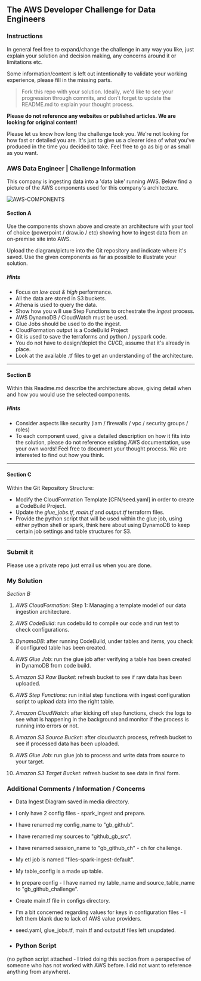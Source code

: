 ## The AWS Developer Challenge for Data Engineers
### Instructions

In general feel free to expand/change the challenge in any way you like, just explain your solution and decision making, any concerns around it or limitations etc.

Some information/content is left out intentionally to validate your working experience, please fill in the missing parts.

> Fork this repo with your solution. Ideally, we'd like to see your progression through commits, and don't forget to update the README.md to explain your thought process.

**Please do not reference any websites or published articles. We are looking for original content!**

Please let us know how long the challenge took you. We're not looking for how fast or detailed you are. It's just to give us a clearer idea of what you've produced in the time you decided to take. Feel free to go as big or as small as you want.

### AWS Data Engineer | Challenge Information

This company is ingesting data into a 'data lake' running AWS. Below find a picture of the AWS components used for this company's architecture. 

![AWS-COMPONENTS](/media/awscp.png)

#### Section A
Use the components shown above and create an architecture with your tool of choice (powerpoint / draw.io / etc) showing how to ingest data from an on-premise site into AWS. 

Upload the diagram/picture into the Git repository and indicate where it's saved. Use the given components as far as possible to illustrate your solution.

##### Hints
* Focus on *low cost & high* performance.
* All the data are stored in S3 buckets.
* Athena is used to query the data.
* Show how you will use Step Functions to orchestrate the *ingest* process.
* AWS DynamoDB / CloudWatch must be used.
* Glue Jobs should be used to do the ingest.
* CloudFormation output is a CodeBuild Project
* Git is used to save the terraforms and python / pyspark code.
* You do not have to design/depict the CI/CD, assume that it's already in place.
* Look at the available .tf files to get an understanding of the architecture.
___

#### Section B
Within this Readme.md describe the architecture above, giving detail when and how you would use the selected components.
##### Hints
* Consider aspects like security (iam / firewalls / vpc / security groups / roles)
* To each component used, give a detailed description on how it fits into the solution, please do not reference existing AWS documentation, use your own words! Feel free to document your thought process. We are interested to find out how you think.
___

#### Section C
Within the Git Repository Structure:
* Modify the CloudFormation Template [CFN/seed.yaml] in order to create a CodeBuild Project.
* Update the _glue_jobs.tf_, _main.tf_ and _output.tf_ terraform files. 
* Provide the python script that will be used within the glue job, using either python shell or spark, think here about using DynamoDB to keep certain job settings and table structures for S3.
___

### Submit it

Please use a private repo just email us when you are done. 

### My Solution 

*_Section B_*

1.	*AWS CloudFormation*: Step 1: Managing a template model of our data ingestion architecture.

2.	*AWS CodeBuild*: run codebuild to compile our code and run test to check configurations.

3.	*DynamoDB*: after running CodeBuild, under tables and items, you check if configured table has been created.

4.	*AWS Glue Job*: run the glue job after verifying a table has been created in DynamoDB from code build.

5.	*Amazon S3 Raw Bucket*: refresh bucket to see if raw data has been uploaded.

6.	*AWS Step Functions*: run initial step functions with ingest configuration script to upload data into the right table.

7.	*Amazon CloudWatch*: after kicking off step functions, check the logs to see what is happening in the background and monitor if the process is running into errors or not.

8.	*Amazon S3 Source Bucket*: after cloudwatch process, refresh bucket to see if processed data has been uploaded.

9.	*AWS Glue Job*: run glue job to process and write data from source to your target.

10.	*Amazon S3 Target Bucket*: refresh bucket to see data in final form.


### Additional Comments / Information / Concerns
- Data Ingest Diagram saved in media directory.

- I only have 2 config files - spark_ingest and prepare.

- I have renamed my config_name to "gb_github".

- I have renamed my sources to "github_gb_src".

- I have renamed session_name to "gb_github_ch" - ch for challenge.

- My etl job is named "files-spark-ingest-default".

- My table_config is a made up table.

- In prepare config - I have named my table_name and source_table_name to "gb_github_challenge".

- Create main.tf file in configs directory.

- I'm a bit concerned regarding values for keys in configuration files - I left them blank due to lack of AWS value providers.

- seed.yaml, glue_jobs.tf, main.tf and output.tf files left unupdated.

- ### Python Script
(no python script attached - I tried doing this section from a perspective of someone who has not worked with AWS before. I did not want to reference anything from anywhere).